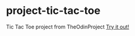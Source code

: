 # project-tic-tac-toe
Tic Tac Toe project from TheOdinProject
[Try it out!](https://cbl0011.github.io/project-tic-tac-toe/)
